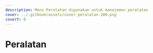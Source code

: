 ```yaml
---
description: Menu Peralatan digunakan untuk manajemen peralatan
cover: ../.gitbook/assets/cover-peralatan-200.png
coverY: 0
---
```


# Peralatan

